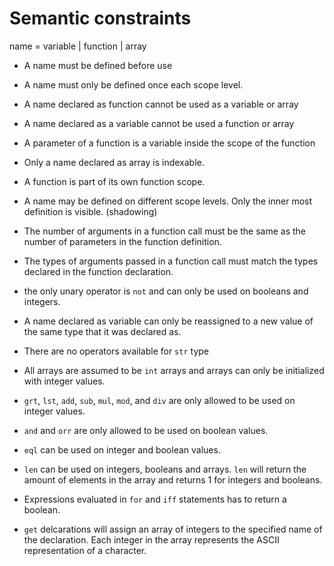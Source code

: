 # Semantic constraints

name = variable | function | array

-   A name must be defined before use
-   A name must only be defined once each scope level.
-   A name declared as function cannot be used as a variable or array
-   A name declared as a variable cannot be used a function or array
-   A parameter of a function is a variable inside the scope of the function
-   Only a name declared as array is indexable.
-   A function is part of its own function scope.
-   A name may be defined on different scope levels. Only the inner most definition is visible. (shadowing)
-   The number of arguments in a function call must be the same as the number of parameters in the function definition.
-   The types of arguments passed in a function call must match the types declared in the function declaration.
-   the only unary operator is `not` and can only be used on booleans and integers.
-   A name declared as variable can only be reassigned to a new value of the same type that it was declared as.
-   There are no operators available for `str` type
-   All arrays are assumed to be `int` arrays and arrays can only be initialized with integer values.
-   `grt`, `lst`, `add`, `sub`, `mul`, `mod`, and `div` are only allowed to be used on integer values.
-   `and` and `orr` are only allowed to be used on boolean values.
-   `eql` can be used on integer and boolean values.
-   `len` can be used on integers, booleans and arrays. `len` will return the amount of elements in the array and returns 1 for integers and booleans.
-   Expressions evaluated in `for` and `iff` statements has to return a boolean.

-   `get` delcarations will assign an array of integers to the specified name of the declaration. Each integer in the array represents the ASCII representation of a character.
